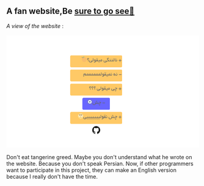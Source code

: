 ## A fan website,Be <a href="https://ahsiber.github.io/orange">sure to go see🍊</a>

<i>A view of the website</i> : 
<br><br>
<img src="Screenshot from 2022-03-04 18-09-21.png">

Don't eat tangerine greed.
Maybe you don't understand what he wrote on the website.
Because you don't speak Persian.
Now, if other programmers want to participate in this project, they can make an English version because I really don't have the time.
